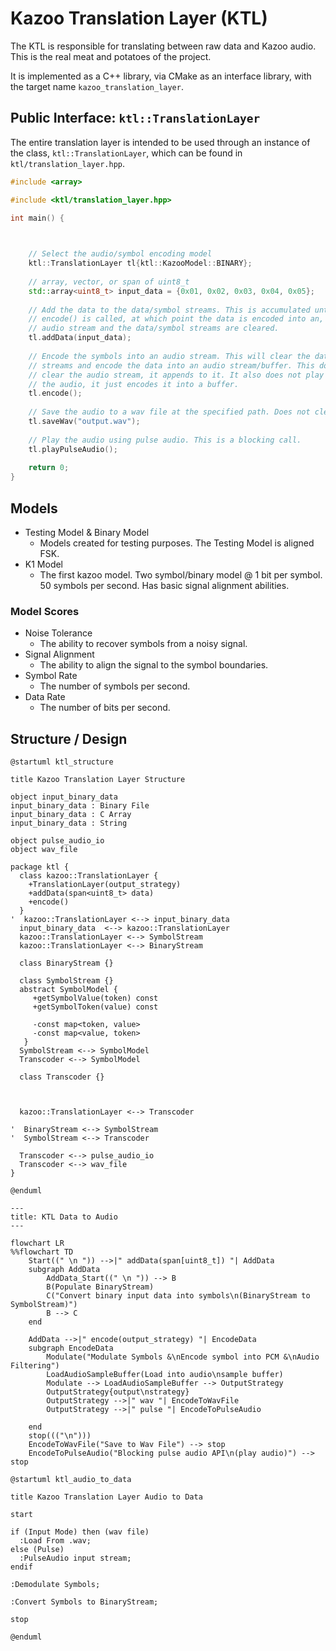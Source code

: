 # Kazoo Translation Layer (KTL)

The KTL is responsible for translating between raw data and Kazoo audio. This is the real meat and potatoes of the
project.

It is implemented as a C++ library, via CMake as an interface library, with the target name `kazoo_translation_layer`.

## Public Interface: `ktl::TranslationLayer`

The entire translation layer is intended to be used through an instance of the class, `ktl::TranslationLayer`, which
can be found in `ktl/translation_layer.hpp`.

```c++
#include <array>

#include <ktl/translation_layer.hpp>

int main() {
    


    // Select the audio/symbol encoding model
    ktl::TranslationLayer tl{ktl::KazooModel::BINARY};
    
    // array, vector, or span of uint8_t
    std::array<uint8_t> input_data = {0x01, 0x02, 0x03, 0x04, 0x05};
    
    // Add the data to the data/symbol streams. This is accumulated until
    // encode() is called, at which point the data is encoded into an,
    // audio stream and the data/symbol streams are cleared.
    tl.addData(input_data); 
    
    // Encode the symbols into an audio stream. This will clear the data/symbol
    // streams and encode the data into an audio stream/buffer. This does not
    // clear the audio stream, it appends to it. It also does not play or export
    // the audio, it just encodes it into a buffer.
    tl.encode(); 
    
    // Save the audio to a wav file at the specified path. Does not clear the audio stream.
    tl.saveWav("output.wav");
    
    // Play the audio using pulse audio. This is a blocking call.
    tl.playPulseAudio();
    
    return 0;
}
```

## Models

- Testing Model & Binary Model
    - Models created for testing purposes. The Testing Model is aligned FSK.
- K1 Model
    - The first kazoo model. Two symbol/binary model @ 1 bit per symbol. 50 symbols per second. Has basic signal
      alignment abilities.

### Model Scores

- Noise Tolerance
  - The ability to recover symbols from a noisy signal.
- Signal Alignment
  - The ability to align the signal to the symbol boundaries.
- Symbol Rate
  - The number of symbols per second.
- Data Rate
  - The number of bits per second.

## Structure / Design

```puml
@startuml ktl_structure

title Kazoo Translation Layer Structure

object input_binary_data
input_binary_data : Binary File
input_binary_data : C Array
input_binary_data : String

object pulse_audio_io
object wav_file

package ktl {
  class kazoo::TranslationLayer {
    +TranslationLayer(output_strategy)
    +addData(span<uint8_t> data)
    +encode()
  }
'  kazoo::TranslationLayer <--> input_binary_data
  input_binary_data  <--> kazoo::TranslationLayer
  kazoo::TranslationLayer <--> SymbolStream
  kazoo::TranslationLayer <--> BinaryStream

  class BinaryStream {}
  
  class SymbolStream {}
  abstract SymbolModel {
     +getSymbolValue(token) const
     +getSymbolToken(value) const

     -const map<token, value>
     -const map<value, token>
   }
  SymbolStream <--> SymbolModel
  Transcoder <--> SymbolModel

  class Transcoder {}
  
  
  
  kazoo::TranslationLayer <--> Transcoder
  
'  BinaryStream <--> SymbolStream
'  SymbolStream <--> Transcoder

  Transcoder <--> pulse_audio_io
  Transcoder <--> wav_file
}

@enduml
```

```mermaid
---
title: KTL Data to Audio
---

flowchart LR
%%flowchart TD
    Start((" \n ")) -->|" addData(span[uint8_t]) "| AddData
    subgraph AddData
        AddData_Start((" \n ")) --> B
        B(Populate BinaryStream)
        C("Convert binary input data into symbols\n(BinaryStream to SymbolStream)")
        B --> C
    end

    AddData -->|" encode(output_strategy) "| EncodeData
    subgraph EncodeData
        Modulate("Modulate Symbols &\nEncode symbol into PCM &\nAudio Filtering")
        LoadAudioSampleBuffer(Load into audio\nsample buffer)
        Modulate --> LoadAudioSampleBuffer --> OutputStrategy
        OutputStrategy{output\nstrategy}
        OutputStrategy -->|" wav "| EncodeToWavFile
        OutputStrategy -->|" pulse "| EncodeToPulseAudio

    end
    stop((("\n")))
    EncodeToWavFile("Save to Wav File") --> stop
    EncodeToPulseAudio("Blocking pulse audio API\n(play audio)") --> stop

```

```puml
@startuml ktl_audio_to_data

title Kazoo Translation Layer Audio to Data

start

if (Input Mode) then (wav file)
  :Load From .wav;
else (Pulse)
  :PulseAudio input stream;
endif

:Demodulate Symbols;

:Convert Symbols to BinaryStream;

stop

@enduml
```